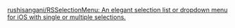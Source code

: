 
[rushisangani/RSSelectionMenu: An elegant selection list or dropdown menu for iOS with single or multiple selections.](https://github.com/rushisangani/RSSelectionMenu)
